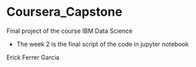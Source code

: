 # Coursera_Capstone
Final project of the course IBM Data Science 

* The week 2 is the final script of the code in jupyter notebook

Erick Ferrer Garcia

